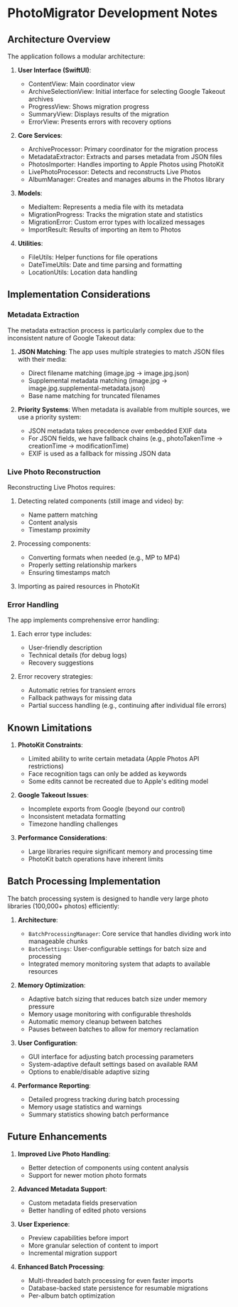 # PhotoMigrator Development Notes

## Architecture Overview

The application follows a modular architecture:

1. **User Interface (SwiftUI)**: 
   - ContentView: Main coordinator view
   - ArchiveSelectionView: Initial interface for selecting Google Takeout archives
   - ProgressView: Shows migration progress
   - SummaryView: Displays results of the migration
   - ErrorView: Presents errors with recovery options

2. **Core Services**:
   - ArchiveProcessor: Primary coordinator for the migration process
   - MetadataExtractor: Extracts and parses metadata from JSON files
   - PhotosImporter: Handles importing to Apple Photos using PhotoKit
   - LivePhotoProcessor: Detects and reconstructs Live Photos
   - AlbumManager: Creates and manages albums in the Photos library

3. **Models**:
   - MediaItem: Represents a media file with its metadata
   - MigrationProgress: Tracks the migration state and statistics
   - MigrationError: Custom error types with localized messages
   - ImportResult: Results of importing an item to Photos

4. **Utilities**:
   - FileUtils: Helper functions for file operations
   - DateTimeUtils: Date and time parsing and formatting
   - LocationUtils: Location data handling

## Implementation Considerations

### Metadata Extraction

The metadata extraction process is particularly complex due to the inconsistent nature of Google Takeout data:

1. **JSON Matching**: The app uses multiple strategies to match JSON files with their media:
   - Direct filename matching (image.jpg → image.jpg.json)
   - Supplemental metadata matching (image.jpg → image.jpg.supplemental-metadata.json)
   - Base name matching for truncated filenames

2. **Priority Systems**: When metadata is available from multiple sources, we use a priority system:
   - JSON metadata takes precedence over embedded EXIF data
   - For JSON fields, we have fallback chains (e.g., photoTakenTime → creationTime → modificationTime)
   - EXIF is used as a fallback for missing JSON data

### Live Photo Reconstruction

Reconstructing Live Photos requires:

1. Detecting related components (still image and video) by:
   - Name pattern matching
   - Content analysis
   - Timestamp proximity

2. Processing components:
   - Converting formats when needed (e.g., MP to MP4)
   - Properly setting relationship markers
   - Ensuring timestamps match

3. Importing as paired resources in PhotoKit

### Error Handling

The app implements comprehensive error handling:

1. Each error type includes:
   - User-friendly description
   - Technical details (for debug logs)
   - Recovery suggestions

2. Error recovery strategies:
   - Automatic retries for transient errors
   - Fallback pathways for missing data
   - Partial success handling (e.g., continuing after individual file errors)

## Known Limitations

1. **PhotoKit Constraints**:
   - Limited ability to write certain metadata (Apple Photos API restrictions)
   - Face recognition tags can only be added as keywords
   - Some edits cannot be recreated due to Apple's editing model

2. **Google Takeout Issues**:
   - Incomplete exports from Google (beyond our control)
   - Inconsistent metadata formatting
   - Timezone handling challenges

3. **Performance Considerations**:
   - Large libraries require significant memory and processing time
   - PhotoKit batch operations have inherent limits

## Batch Processing Implementation

The batch processing system is designed to handle very large photo libraries (100,000+ photos) efficiently:

1. **Architecture**:
   - `BatchProcessingManager`: Core service that handles dividing work into manageable chunks
   - `BatchSettings`: User-configurable settings for batch size and processing
   - Integrated memory monitoring system that adapts to available resources

2. **Memory Optimization**:
   - Adaptive batch sizing that reduces batch size under memory pressure
   - Memory usage monitoring with configurable thresholds
   - Automatic memory cleanup between batches
   - Pauses between batches to allow for memory reclamation

3. **User Configuration**:
   - GUI interface for adjusting batch processing parameters
   - System-adaptive default settings based on available RAM
   - Options to enable/disable adaptive sizing

4. **Performance Reporting**:
   - Detailed progress tracking during batch processing
   - Memory usage statistics and warnings
   - Summary statistics showing batch performance

## Future Enhancements

1. **Improved Live Photo Handling**:
   - Better detection of components using content analysis
   - Support for newer motion photo formats

2. **Advanced Metadata Support**:
   - Custom metadata fields preservation
   - Better handling of edited photo versions

3. **User Experience**:
   - Preview capabilities before import
   - More granular selection of content to import
   - Incremental migration support

4. **Enhanced Batch Processing**:
   - Multi-threaded batch processing for even faster imports
   - Database-backed state persistence for resumable migrations
   - Per-album batch optimization